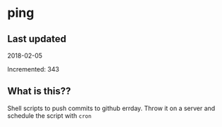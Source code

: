 # ping

## Last updated
2018-02-05

Incremented: 343

## What is this??
Shell scripts to push commits to github errday. Throw it on a server and schedule the script with `cron`
